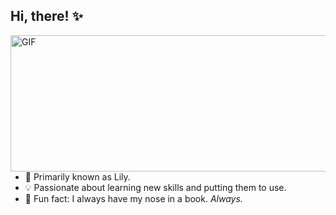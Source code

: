 ## Hi, there! ✨

<div style="overflow: hidden;">
    <img align="right" width="4300" height="218" alt="GIF" src="(https://cdna.artstation.com/p/assets/images/images/035/693/656/original/gwyneth-balucio-hello-world.gif?1615642877)"/>
    <div>

- 🌸 Primarily known as Lily.
- 💡 Passionate about learning new skills and putting them to use.
- 🩷 Fun fact: I always have my nose in a book. *Always.*

<!---
liviadfsilva/liviadfsilva is a ✨ special ✨ repository because its `README.md` (this file) appears on your GitHub profile.
You can click the Preview link to take a look at your changes.
--->
